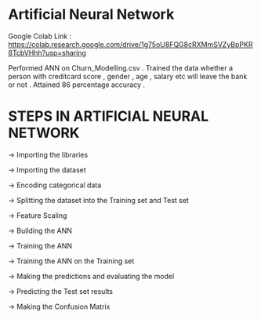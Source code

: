 # Artificial Neural Network

Google Colab Link : https://colab.research.google.com/drive/1g75oU8FQG8cRXMmSVZyBpPKR8TcbVHhh?usp=sharing

Performed ANN on Churn_Modelling.csv . Trained the data whether a person with creditcard score , gender , age  , salary etc will leave the bank or not . Attained 86 percentage accuracy .

# STEPS IN ARTIFICIAL NEURAL NETWORK 

-> Importing the libraries

-> Importing the dataset

-> Encoding categorical data

-> Splitting the dataset into the Training set and Test set

-> Feature Scaling

-> Building the ANN

-> Training the ANN

-> Training the ANN on the Training set

-> Making the predictions and evaluating the model

-> Predicting the Test set results

-> Making the Confusion Matrix
